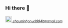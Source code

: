 ### Hi there 👋

<a href="mailto:sangdth@gmail.com">
  <img src="https://img-premium.flaticon.com/png/512/2875/2875435.png?token=exp=1633054181~hmac=45f39a1092357c65dfdd725ec5054811" width="20px"     alt="Gmail Badge" data-canonical-src="https://img.shields.io/badge/-chauminhphuc1994it@gmail.com-c14438?               style=flat&amp;logo=Gmail&amp;logoColor=white&amp;link=mailto:chauminhphuc1994it@gmail.com" style="max-width: 100%;">
  <i style="font-size: 10px">chauminhphuc1994it@gmail.com</i>
</a>

<!--
**minhphuc010194/minhphuc010194** is a ✨ _special_ ✨ repository because its `README.md` (this file) appears on your GitHub profile.

Here are some ideas to get you started:

- 🔭 I’m currently working on ...
- 🌱 I’m currently learning ...
- 👯 I’m looking to collaborate on ...
- 🤔 I’m looking for help with ...
- 💬 Ask me about ...
- 📫 How to reach me: ...
- 😄 Pronouns: ...
- ⚡ Fun fact: ...
-->
